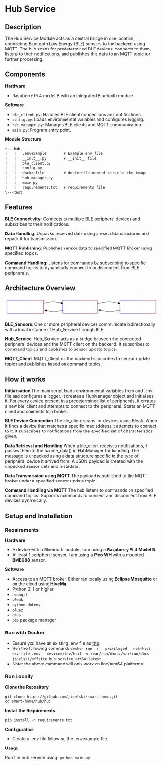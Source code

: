 # Hub Service

## Description
The Hub Service Module acts as a central bridge in one location, connecting Bluetooth Low Energy (BLE) sensors to the backend using MQTT. The hub scans for predetermined BLE devices, connects to them, listens to their notifications, and publishes this data to an MQTT topic for further processing.

## Components

**Hardware**
- Raspberry Pi 4 model B with an integrated Bluetooth module

**Software**
- `ble_client.py`: Handles BLE client connections and notifications.
- `config.py`: Loads environmental variables and configures logging.
- `hub_manager.py`: Manages BLE clients and MQTT communication.
- `main.py`: Program entry point.

**Module Structure**
```
+---hub
|   |   .envexample        # Example env file
|   |   __init__.py        # __init__ file
|   |   ble_client.py      
|   |   config.py
|   |   dockerfile         # dockerfile needed to build the image
|   |   hub_manager.py
|   |   main.py
|   |   requirements.txt   # requirements file
\---test
```

## Features

  **BLE Connectivity**: 
  Connects to multiple BLE peripheral devices and subscribes to their notifications.
  
  **Data Handling**: 
  Unpacks received data using preset data structures and repack it for transmission.
  
  **MQTT Publishing**: 
  Publishes sensor data to specified MQTT Broker using specified topics.
  
  **Command Handling**: 
  Listens for commands by subscribing to specific command topics to dynamically connect to or disconnect from BLE peripherals.

## Architecture Overview
<img src="../assets/Hub_Service_Flowchart.svg" alt="Hub Service Flowchart" />

  **BLE_Sensors**:
  One or more peripheral devices communicate bidirectionally with a local instance of Hub_Service through BLE.

  **Hub_Service**:
  Hub_Service acts as a bridge between the connected peripheral devices and the MQTT client on the backend. It subscribes to command topics and publishes to sensor update topics.

  **MQTT_Client**:
  MQTT_Client on the backend subscribes to sensor update topics and publishes based on command topics.

## How it works

**Initialisation**
The main script loads environmental variables from and .env file and configures a logger.
It creates a HubManager object and initialises it.
For every device present in a predetermined list of peripherals, it creates a new ble_client and attempts to connect to the peripheral.
Starts an MQTT client and connects to a broker.

**BLE Device Connection**
The ble_client scans for devices using Bleak. 
When it finds a device that matches a specific mac address it attempts to connect to it.
It subscribes to notifications from the specified set of characteristics given.

**Data Retrieval and Handling**
When a ble_client receives notifications, it passes them to the handle_data() in HubManager for handling.
The message is unpacked using a data structure specific to the type of peripheral device it arrived from.
A JSON payload is created with the unpacked sensor data and metadata.

**Data Transmission using MQTT**
The payload is published to the MQTT broker under a specified sensor update topic.

**Command Handling via MQTT**
The hub listens to commands on specified command topics.
Supports commands to connect and disconnect from BLE devices dynamically.

## Setup and Installation

### Requirements
**Hardware**

- A device with a Bluetooth module. I am using a **Raspberry Pi 4 Model B**.
- At least 1 peripheral sensor. I am using a **Pico WH** with a mounted **BME688** sensor.

**Software**

- Access to an MQTT broker. Either ran locally using **Eclipse Mosquitto** or on the cloud using **HiveMq**.
- Python 3.11 or higher
- `aiomqtt`
- `bleak`
- `python-dotenv`
- `bluez`
- `dbus`
- `pip` package manager


### Run with Docker

- Ensure you have an existing .env file as <a href="./hub/.envexample">this</a>.
- Run the following command:
`docker run -d --privileged --net=host --env-file .env --device=/dev/hci0 -v /var/run/dbus:/var/run/dbus jipelski/offsite_hub_service_arm64:latest`
- Note: the above command will only work on linx/arm64 platforms

### Run Locally

**Clone the Repository**
```
git clone https://github.com/jipelski/smart-home.git
cd smart-home/hub/hub
```

**Install the Requirements**

`pip install -r requirements.txt`

**Configuration**
- Create a .env file following the .envexample file.

**Usage**

Run the hub service using:
`python main.py`


